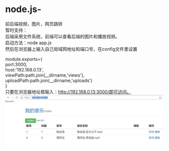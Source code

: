 # node.js-
前后端视频，图片，网页跳转<br>
暂时支持：<br>
后端采用文件系统，前端可以查看后端的图片和播放视频。<br>
启动方法：node app.js<br>
然后在浏览器上输入自己局域网地址和端口号，在config文件里设置<br>

module.exports={<br>
    port:3000,<br>
    host:'192.168.0.13',<br>
    viewPath:path.join(__dirname,'views'),<br>
    uploadPath:path.join(__dirname,'uploads')<br>
}<br>
只要在浏览器地址框输入：http://192.168.0.13:3000/即可访问。
![image](https://github.com/Heisenberg425/node.js-/blob/master/show/%E6%89%B9%E6%B3%A8%202020-03-03%20102613.jpg)

